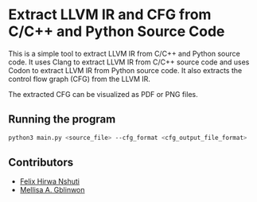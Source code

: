 # Extract LLVM IR and CFG from C/C++ and Python Source Code

This is a simple tool to extract LLVM IR from C/C++ and Python source code. It uses Clang to extract LLVM IR from C/C++ source code and uses Codon to extract LLVM IR from Python source code. It also extracts the control flow graph (CFG) from the LLVM IR.

The extracted CFG can be visualized as PDF or PNG files.

## Running the program

```bash
python3 main.py <source_file> --cfg_format <cfg_output_file_format>
```

## Contributors

- [Felix Hirwa Nshuti](https://github.com/fnhirwa)
- [Mellisa A. Gblinwon](https://github.com/MELISSAGBLINWON)
